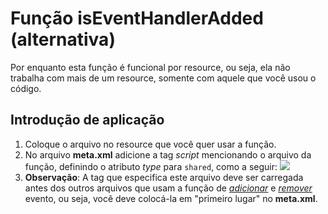 # Função **isEventHandlerAdded** (alternativa)
Por enquanto esta função é funcional por resource, ou seja, ela não trabalha com mais de um resource, somente com aquele que você usou o código.
## Introdução de aplicação
1. Coloque o arquivo no resource que você quer usar a função.
2. No arquivo **meta.xml** adicione a tag *script* mencionando o arquivo da função, definindo o atributo *type* para `shared`, como a seguir: ![](https://i.imgur.com/WBsv0jN.png)
3. **Observação**: A tag que especifica este arquivo deve ser carregada antes dos outros arquivos que usam a função de [*adicionar*](https://wiki.multitheftauto.com/wiki/AddEventHandler) e [*remover*](https://wiki.multitheftauto.com/wiki/RemoveEventHandler) evento, ou seja, você deve colocá-la em "primeiro lugar" no **meta.xml**.